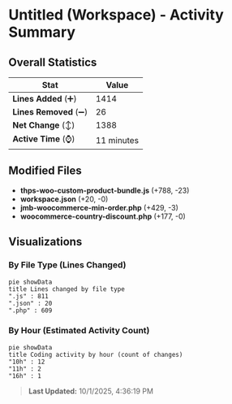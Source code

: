 # Untitled (Workspace) - Activity Summary 

## Overall Statistics

| Stat                   | Value                                                             |
| ---------------------- | ----------------------------------------------------------------- |
| **Lines Added** (➕)   | 1414                                          |
| **Lines Removed** (➖) | 26                                        |
| **Net Change** (↕)    | 1388                |
| **Active Time** (⌚)   | 11 minutes |


## Modified Files
- **thps-woo-custom-product-bundle.js** (+788, -23)
- **workspace.json** (+20, -0)
- **jmb-woocommerce-min-order.php** (+429, -3)
- **woocommerce-country-discount.php** (+177, -0)

## Visualizations

### By File Type (Lines Changed)

```mermaid
pie showData
title Lines changed by file type
".js" : 811
".json" : 20
".php" : 609
```

### By Hour (Estimated Activity Count)

```mermaid
pie showData
title Coding activity by hour (count of changes)
"10h" : 12
"11h" : 2
"16h" : 1
```


> **Last Updated:** 10/1/2025, 4:36:19 PM